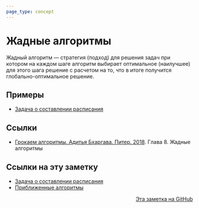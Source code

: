 ```yaml
---
page_type: concept
---
```


# Жадные алгоритмы

Жадный алгоритм — стратегия (подход) для решения задач при котором на каждом шаге алгоритм выбирает оптимальное (наилучшее) для этого шага решение с расчетом на то, что в итоге получится глобально-оптимальное решение.

## Примеры

* [Задача о составлении расписания](20221113184224.md)

## Ссылки

- [Грокаем алгоритмы. Адитья Бхаргава. Питер. 2018](BhargavaGrokaemAlgoritmy2018.md). Глава 8. Жадные алгоритмы

## Ссылки на эту заметку

* [Задача о составлении расписания](20221113184224.md)
* [Приближенные алгоритмы](20221113193522.md)


<p v-pre style="text-align: right">
  <a href="https://github.com/Kverde/algorithms/blob/main/source/20221113183615.md">
  Эта заметка на GitHub
  </a>
</p>
